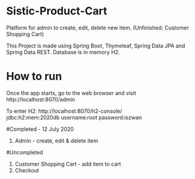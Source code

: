 # Sistic-Product-Cart
Platform for admin to create, edit, delete new item.  (Unfinished: Customer Shopping Cart)

This Project is made using Spring Boot, Thymeleaf, Spring Data JPA and Spring Data REST. Database is in memory H2.


# How to run
Once the app starts, go to the web browser and visit http://localhost:8070/admin

To enter H2: http://localhost:8070/h2-console/  
jdbc:h2:mem:2020db
username:root
password:iszwan


#Completed -  12 July 2020
1) Admin - create, edit & delete item


#Uncompleted
1) Customer Shopping Cart - add item to cart
2) Checkout

